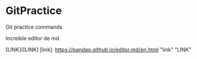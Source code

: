# GitPractice
Git practice commands

Increible editor de md

[LINK]([LINK] [link]: https://pandao.github.io/editor.md/en.html "link" "LINK"
